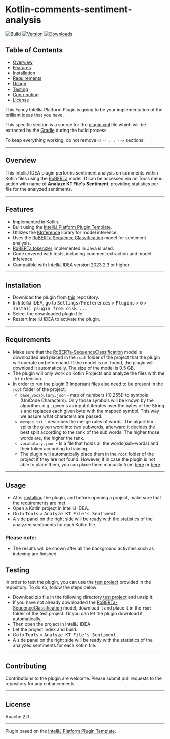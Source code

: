 # Kotlin-comments-sentiment-analysis

![Build](https://github.com/soheilabadifard/Kotlin-comments-sentiment-analysis/workflows/Build/badge.svg)
[![Version](https://img.shields.io/jetbrains/plugin/v/PLUGIN_ID.svg)](https://plugins.jetbrains.com/plugin/PLUGIN_ID)
[![Downloads](https://img.shields.io/jetbrains/plugin/d/PLUGIN_ID.svg)](https://plugins.jetbrains.com/plugin/PLUGIN_ID)


## Table of Contents
- [Overview](#overview)
- [Features](#features)
- [Installation](#installation)
- [Requirements](#requirements)
- [Usage](#usage)
- [Testing](#testing)
- [Contributing](#contributing)
- [License](#license)

<!-- Plugin description -->
This Fancy IntelliJ Platform Plugin is going to be your implementation of the brilliant ideas that you have.

This specific section is a source for the [plugin.xml](/src/main/resources/META-INF/plugin.xml) file which will be extracted by the [Gradle](/build.gradle.kts) during the build process.

To keep everything working, do not remove `<!-- ... -->` sections.
<!-- Plugin description end -->

---
## Overview

This IntelliJ IDEA plugin performs sentiment analysis on comments within Kotlin files using the [RoBERTa][RoBERTa-SequenceClassification] model. It can be accessed via an Tools menu action with name of **Analyze KT File's Sentiment**, providing statistics per file for the analyzed sentiments.


---
## Features
- Implemented in Kotlin.
- Built using the [IntelliJ Platform Plugin Template][template].
- Utilizes the [KInference](https://github.com/JetBrains-Research/kinference) library for model inference.
- Uses the [RoBERTa Sequence Classification][RoBERTa-SequenceClassification] model for sentiment analysis.
- [RoBERTa tokenizer][RoBERTa-Tokenizer] implemented in Java is used.
- Code covered with tests, including comment extraction and model inference.
- Compatible with IntelliJ IDEA version 2023.2.3 or higher.

---
## Installation
- Download the plugin from [this](./build/distributions) repository.
- In IntelliJ IDEA, go to <kbd>Settings/Preferences</kbd> > <kbd>Plugins</kbd> > <kbd>⚙️</kbd> > <kbd>Install plugin from disk...</kbd>.
- Select the downloaded plugin file.
- Restart IntelliJ IDEA to activate the plugin.

---
## Requirements
- Make sure that the [RoBERTa-SequenceClassification][RoBERTa-SequenceClassification] model is downloaded and placed in the `root` folder of the project that the plugin will operate on beforehand. If the model is not found, the plugin will download it automatically. The size of the model is 0.5 GB.
- The plugin will only work on Kotlin Projects and analyze the files with the `.kt` extension.
- In order to run the plugin 3 Important files also need to be present in the `root` folder of the project:
  - `base_vocabulary.json` - map of numbers ([0,255]) to symbols (UniCode Characters). Only those symbols will be known by the algorithm. e.g., given s as input it iterates over the bytes of the String s and replaces each given byte with the mapped symbol. This way we assure what characters are passed.
  - `merges.txt` - describes the merge rules of words. The algorithm splits the given word into two subwords, afterward it decides the best split according to the rank of the sub words. The higher those words are, the higher the rank.
  - `vocabulary.json` - Is a file that holds all the words(sub-words) and their token according to training.
  -  The plugin will automatically place them in the `root` folder of the project if they are not found. However, if in case the plugin is not able to place them, you can place them manually from [here](./src/main/resources) or [here](./src/test/testdata).


---

## Usage
- After [installing](#installation) the plugin, and before opening a project, make sure that the [requirements](#requirements) are met.
- Open a Kotlin project in IntelliJ IDEA.
- Go to <kbd>Tools</kbd> > <kbd>Analyze KT File's Sentiment</kbd> .
- A side panel on the right side will be ready with the statistics of the analyzed sentiments for each Kotlin file.

### Please note:
- The results will be shown after all the background activities such as indexing are finished.

## Testing
In order to test the plugin, you can use the [test project](./test%20project) provided in the repository. To do so, follow the steps below:
- Download zip file in the following directory [test project](./test%20project) and unzip it.
- If you have not already downloaded the [RoBERTa-SequenceClassification][RoBERTa-SequenceClassification] model, download it and place it in the `root` folder of the test project. Or you can let the plugin download it automatically.
- Then open the project in IntelliJ IDEA.
- Let the project index and build.
- Go to <kbd>Tools</kbd> > <kbd>Analyze KT File's Sentiment</kbd> .
- A side panel on the right side will be ready with the statistics of the analyzed sentiments for each Kotlin file.

---
## Contributing
Contributions to the plugin are welcome. Please submit pull requests to the repository for any enhancements.

---
## License
Apache 2.0

---
Plugin based on the [IntelliJ Platform Plugin Template][template].

[template]: https://github.com/JetBrains/intellij-platform-plugin-template
[docs:plugin-description]: https://plugins.jetbrains.com/docs/intellij/plugin-user-experience.html#plugin-description-and-presentation
[RoBERTa-SequenceClassification]: https://github.com/onnx/models/tree/main/validated/text/machine_comprehension/roberta
[RoBERTa-Tokenizer]: https://github.com/purecloudlabs/roberta-tokenizer/tree/main